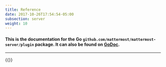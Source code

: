 ```yaml
---
title: Reference
date: 2017-10-26T17:54:54-05:00
subsection: server
weight: 10
---
```


#### This is the documentation for the Go <code>github.com/mattermost/mattermost-server/plugin</code> package. It can also be found on [GoDoc](https://godoc.org/github.com/mattermost/mattermost-server/plugin).
***

{{<plugingodocs>}}
